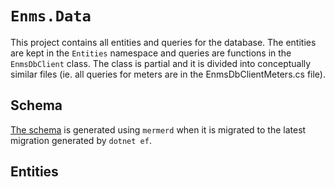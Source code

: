 # `Enms.Data`

This project contains all entities and queries for the database. The entities
are kept in the `Entities` namespace and queries are functions in the
`EnmsDbClient` class. The class is partial and it is divided into conceptually
similar files (ie. all queries for meters are in the EnmsDbClientMeters.cs
file).

## Schema

[The schema](../../../schema.md) is generated using `mermerd` when it is
migrated to the latest migration generated by `dotnet ef`.

## Entities
